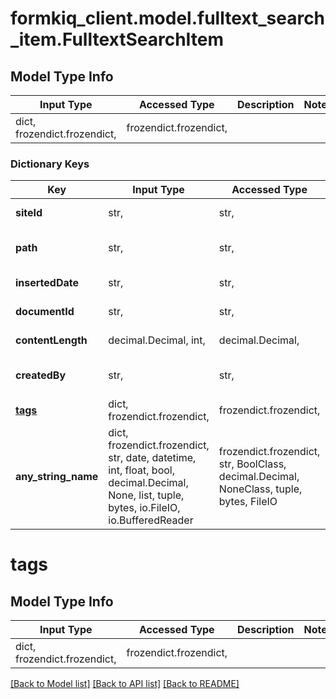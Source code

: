 # formkiq_client.model.fulltext_search_item.FulltextSearchItem

## Model Type Info
Input Type | Accessed Type | Description | Notes
------------ | ------------- | ------------- | -------------
dict, frozendict.frozendict,  | frozendict.frozendict,  |  | 

### Dictionary Keys
Key | Input Type | Accessed Type | Description | Notes
------------ | ------------- | ------------- | ------------- | -------------
**siteId** | str,  | str,  | Site Identifier | [optional] 
**path** | str,  | str,  | Path or Name of document | [optional] 
**insertedDate** | str,  | str,  | Inserted Timestamp | [optional] 
**documentId** | str,  | str,  | Document Identifier | [optional] 
**contentLength** | decimal.Decimal, int,  | decimal.Decimal,  | Document size | [optional] 
**createdBy** | str,  | str,  | User who added document | [optional] 
**[tags](#tags)** | dict, frozendict.frozendict,  | frozendict.frozendict,  |  | [optional] 
**any_string_name** | dict, frozendict.frozendict, str, date, datetime, int, float, bool, decimal.Decimal, None, list, tuple, bytes, io.FileIO, io.BufferedReader | frozendict.frozendict, str, BoolClass, decimal.Decimal, NoneClass, tuple, bytes, FileIO | any string name can be used but the value must be the correct type | [optional]

# tags

## Model Type Info
Input Type | Accessed Type | Description | Notes
------------ | ------------- | ------------- | -------------
dict, frozendict.frozendict,  | frozendict.frozendict,  |  | 

[[Back to Model list]](../../README.md#documentation-for-models) [[Back to API list]](../../README.md#documentation-for-api-endpoints) [[Back to README]](../../README.md)


